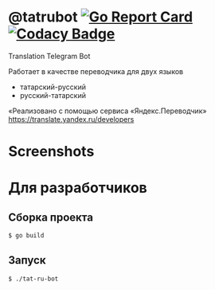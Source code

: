 # @tatrubot [![Go Report Card](https://goreportcard.com/badge/github.com/aukhatov/tat-ru-bot)](https://goreportcard.com/report/github.com/aukhatov/tat-ru-bot)[![Codacy Badge](https://api.codacy.com/project/badge/Grade/f7499f11975d4abcad1a41f1aa4f3d2b)](https://www.codacy.com/manual/aaukhatov/tat-ru-bot?utm_source=github.com&amp;utm_medium=referral&amp;utm_content=aukhatov/tat-ru-bot&amp;utm_campaign=Badge_Grade)
Translation Telegram Bot

Работает в качестве переводчика для двух языков
- татарский-русский
- русский-татарский

«Реализовано с помощью сервиса «Яндекс.Переводчик» https://translate.yandex.ru/developers

# Screenshots


# Для разработчиков

## Сборка проекта

```bash
$ go build
```

## Запуск

```bash
$ ./tat-ru-bot
```

